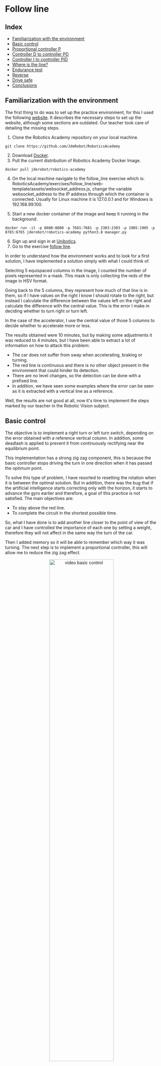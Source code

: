 # Follow line

## Index
+ [Familiarization with the environment](#familiarization-with-the-environment)
+ [Basic control](#basic-control)
+ [Proportional controller P](#proportional-controller-p)
+ [Controller D to controller PD](#controller-d-to-controller-pd)
+ [Controller I to controller PID](#controller-i-to-controller-pid)
+ [Where is the line?](#where-is-the-line)
+ [Endurance test](#endurance-test)
+ [Reverse](#reverse)
+ [Drive safe](#drive-safe)
+ [Conclusions](#conclusions)
## Familiarization with the environment
The first thing to do was to set up the practice environment, for this I used the following [website](https://jderobot.github.io/RoboticsAcademy/exercises/AutonomousCars/follow_line/). It describes the necessary steps to set up the website, although some sections are outdated. Our teacher took care of detailing the missing steps.

1. Clone the Robotics Academy repository on your local machine.
```
git clone https://github.com/JdeRobot/RoboticsAcademy
```
2. Download [Docker](https://docs.docker.com/get-docker/).
3. Pull the current distribution of Robotics Academy Docker Image.
```
docker pull jderobot/robotics-academy
```
4. On the local machine navigate to the follow_line exercise which is: RoboticsAcademy/exercises/follow_line/web-template/assets/websocket_address.js, change the variable websocket_address to the IP address through which the container is connected. Usually for Linux machine it is 127.0.0.1 and for Windows is 192.168.99.100.

5. Start a new docker container of the image and keep it running in the background.
```
docker run -it -p 8080:8080 -p 7681:7681 -p 2303:2303 -p 1905:1905 -p 8765:8765 jderobot/robotics-academy python3.8 manager.py
```
6. Sign up and sign in at [Unibotics](https://unibotics.org/).
7. Go to the exercise [follow line](https://unibotics.org/academy/login?next=/academy/exercise/follow_line/).

In order to understand how the environment works and to look for a first solution, I have implemented a solution simply with what I could think of. 

Selecting 5 equispaced columns in the image, I counted the number of pixels represented in a mask. This mask is only collecting the reds of the image in HSV format. 

Going back to the 5 columns, they represent how much of that line is in them, so if I have values on the right I know I should rotate to the right, but instead I calculate the difference between the values left on the right and calculate the difference with the central value. This is the error I make in deciding whether to turn right or turn left.

In the case of the accelerator, I use the central value of those 5 columns to decide whether to accelerate more or less.

The results obtained were 10 minutes, but by making some adjustments it was reduced to 4 minutes, but I have been able to extract a lot of information on how to attack this problem:
- The car does not suffer from sway when accelerating, braking or turning.
- The red line is continuous and there is no other object present in the environment that could hinder its detection.
- There are no level changes, so the detection can be done with a prefixed line.
- In addition, we have seen some examples where the error can be seen as it is extracted with a vertical line as a reference.

Well, the results are not good at all, now it's time to implement the steps marked by our teacher in the Robotic Vision subject.

## Basic control
The objective is to implement a right turn or left turn switch, depending on the error obtained with a reference vertical column. In addition, some deadlash is applied to prevent it from continuously rectifying near the equilibrium point.

This implementation has a strong zig zag component, this is because the basic controller stops driving the turn in one direction when it has passed the optimum point.

To solve this type of problem, I have resorted to resetting the rotation when it is between the optimal solution. But in addition, there was the bug that if the artificial intelligence starts correcting only with the horizon, it starts to advance the gyro earlier and therefore, a goal of this practice is not satisfied. The main objectives are:

- To stay above the red line.
- To complete the circuit in the shortest possible time.

So, what I have done is to add another line closer to the point of view of the car and I have controlled the importance of each one by setting a weight, therefore they will not affect in the same way the turn of the car.

Then I added memory so it will be able to remember which way it was turning. The next step is to implement a proportional controller, this will allow me to reduce the zig zag effect.

<p align="center">
  <img src="Videos/P1_1.gif" alt="video basic control" width="65%" />
</p>

## Proportional controller P
This controller is based on adding a Kp constant in order to weight the effect of the error.

Implementing this type of controller, there are several differences with the previous one. In this case, how much the vehicle will rotate is determined proportionally by the error measurement obtained.

To calculate this error, I have changed the implementation and now calculate the centroid of the image for a range. This allows me to obtain a more robust implementation of the problem, since I am not limited to a single horizontal line of the camera.

Anyway, I have adjusted the available parameters so that the lap time is as short as possible, so for other circumstances this may not be the best configuration.

The lap time has been reduced to between 36 - 37s. I want to mention the help of a classmate, because in the original formula the value obtained in the previous instant was added, but this made the response worse. When this parameter was eliminated, the times were greatly reduced. 

<p align="center">
  <img src="Videos/ControllerP.gif" alt="video basic control" width="65%" />
</p>

## Controller D to controller PD

In this step, I am going to add a new constant to the controller (Kd). This component is the derivative of the error, which translates into the difference between the previous error and the current error. This component is added with the proportional controller. The expected consequence of this component is that if the error continues to increase from one instant to the next, the correction applied by the proportional component will be intensified. The opposite is true for the opposite case. In other words, the response will be intensified if the correction is not sufficient and will be damped if it approaches the optimum.

The results have not been long in coming and this has greatly increased the speed of the vehicle. The oscillations produced by the proportional controller have been greatly reduced.

In addition, in this step the results obtained by the proportional and derivative controller have been used to control the acceleration of the vehicle. The logic behind this design decision is that one expects to accelerate when the error is small, but to brake drastically when there are sudden variations in the track (such as when arriving at a curve from a straight line).

The results obtained have improved, the lap time is between 23-24 s, but as you can see in the video below, there are quite a few oscillations.

<p align="center">
  <img src="Videos/ControllerPD.gif" alt="video basic control" width="65%" />
</p>

## Controller I to controller PID

This is the latest version to be explored. In it appears the constant Ki which multiplies the integral of the error with respect to time. This means that the error will accumulate and its effects are as follows:
- When a curve step is being performed, this component is forcing a correction in the direction of the curve, compensating for the error that P cannot rectify.
- On the other hand, if this component is well parameterized, it allows damping the oscillations, but if it is too large it will intensify them.

For this controller, it has been decided to change the way of controlling the accelerator pedal. Now, it starts from a specific speed and is reduced according to the difference between the angle of rotation of the steering wheel at this instant and the previous one. This is intended to make the car accelerate when it is in a stable position and brake in the opposite case.

The central reference of the camera has also been modified, moving it a little to the right, since the camera is not centered with the car.

What has been achieved with this controller is to improve the lap time by keeping the car on the line in a reasonable way (23 - 24s).

<p align="center">
  <img src="Videos/ControllerPID.gif" alt="video basic control" width="65%" />
</p>

## Where is the line?

Another requirement of the practice is to manage the following situation: What happens if the car starts in a position where there is no line? 
To solve this, before entering the execution loop, you are going to create an instruction that applies a turn in a given direction until a line is found.

The purpose of this section is to increase the robustness of the system in certain situations. The main difficulty encountered was that the car detected a line and started to drive at maximum speed, to avoid this, the maximum speed is reached after chasing the red line for a certain period of time. Another not quite correct behavior, is that when the car detects the red line again it acts like a high pressure spring, so it does not seem very natural.

<p align="center">
  <img src="Videos/Noline.gif" alt="video basic control" width="65%" />
</p>

## Endurance test
In order to verify that the proposed system is robust enough for this circuit, a test of 9 consecutive laps has been carried out. 

Some faults detected in the simulation are: the chronometer stops working correctly and the fps of the GUI decreases during the simulation, which makes it difficult to test the system.
<p align="center">
  <img src="Videos/9laps.gif" alt="video basic control" width="65%" />
</p>

## Reverse

I also wanted to check how the car behaves in counterclockwise direction, the lap time is similar to the one obtained in clockwise direction. (24 - 25s)

<p align="center">
  <img src="Videos/reverse.gif" alt="video basic control" width="65%" />
</p>

## Drive safe
In the latter experiment, the requirement to go above the line is sought to be met. At the same time, I try to go as fast as possible. The lap time has been between 28-29s.

In the video below, you can see the final version of the experiment with a couple of laps around the circuit.

To achieve this goal, I have reduced the maximum speed and all other constants.

<p align="center">
  <img src="Videos/drivesafe.gif" alt="video basic control" width="65%" />
</p>

## Conclusions

The conclusions obtained during the experimentation carried out with the practice are:

- P, PD and PID controllers, have very good behaviors, with little coding and can be tuned experimentally.
- The P controller indicates how much to correct the error, if the Kp constant is too high the oscillations increase and if it is too little, the error is not corrected enough.
- The D controller corrects these oscillations, but if it is too high it can increase them.
- The controller I corrects the error that PD cannot, but if it is too high this correction ends up acting too long.
- In the end you have to find the balance between speed and how much you are on the line, in my case I think I have opted a little more for the speed. This is because if the speed is increased, the frames available to make decisions is reduced and forces to have a faster response, which ends up translating into a system that seems to be governed by a high pressure spring, with quite abrupt reactions.
- The experiments carried out to find good parameters can take a long time, because it is played with 3 constants, speed range, how to estimate the error, etc.. 
- The simulation environment makes the task much easier, although using the same parameters on several computers the results are different.

As a final conclusion, it is completely clear to me that you can create behaviors that require very little compute and are very fast. Also that finding a solution is simple, but trying to adjust the parameters to obtain the best solution is very complicated. On the other hand, it requires a fairly controlled environment to work properly.

A very interesting practice! I have learned a lot!

| [Go up](#follow-line) | [Main page](../index.md) |
